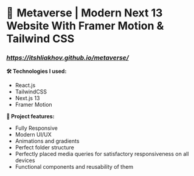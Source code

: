 
# 💫  Metaverse | Modern Next 13 Website With Framer Motion & Tailwind CSS
### *https://itshliakhov.github.io/metaverse/*
**🛠 Technologies I used:**  
* React.js
* TailwindCSS
* Next.js 13
* Framer Motion



**🧰 Project features:**
* Fully Responsive
* Modern UI/UX
* Animations and gradients
* Perfect folder structure
* Perfectly placed media queries for satisfactory responsiveness on all devices
* Functional components and reusability of them

 

